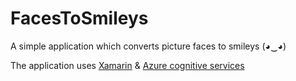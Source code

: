 # FacesToSmileys
A simple application which converts picture faces to smileys (◕‿◕)

The application uses [Xamarin](https://www.xamarin.com/) & [Azure cognitive services](https://www.microsoft.com/cognitive-services/en-us/apis)
